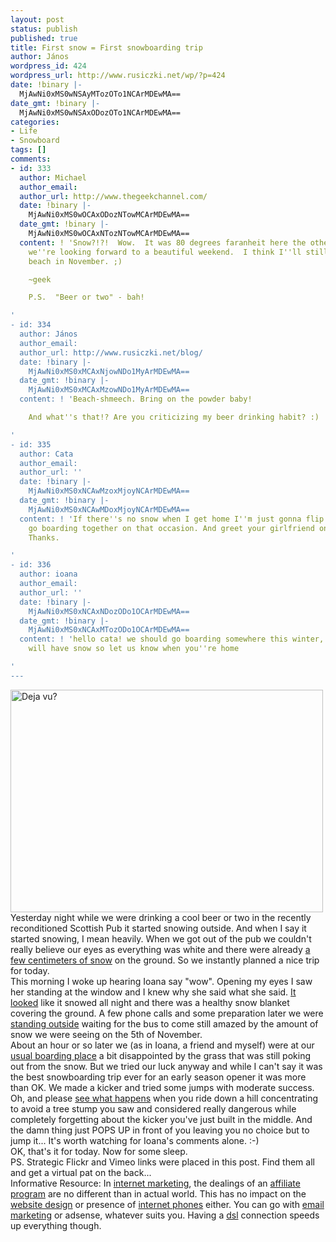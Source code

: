 ```yaml
---
layout: post
status: publish
published: true
title: First snow = First snowboarding trip
author: János
wordpress_id: 424
wordpress_url: http://www.rusiczki.net/wp/?p=424
date: !binary |-
  MjAwNi0xMS0wNSAyMTozOTo1NCArMDEwMA==
date_gmt: !binary |-
  MjAwNi0xMS0wNSAxODozOTo1NCArMDEwMA==
categories:
- Life
- Snowboard
tags: []
comments:
- id: 333
  author: Michael
  author_email: 
  author_url: http://www.thegeekchannel.com/
  date: !binary |-
    MjAwNi0xMS0wOCAxODozNTowMCArMDEwMA==
  date_gmt: !binary |-
    MjAwNi0xMS0wOCAxNTozNTowMCArMDEwMA==
  content: ! 'Snow?!?!  Wow.  It was 80 degrees faranheit here the other day, and
    we''re looking forward to a beautiful weekend.  I think I''ll still be at the
    beach in November. ;)

    ~geek

    P.S.  "Beer or two" - bah!

'
- id: 334
  author: János
  author_email: 
  author_url: http://www.rusiczki.net/blog/
  date: !binary |-
    MjAwNi0xMS0xMCAxNjowNDo1MyArMDEwMA==
  date_gmt: !binary |-
    MjAwNi0xMS0xMCAxMzowNDo1MyArMDEwMA==
  content: ! 'Beach-shmeech. Bring on the powder baby!

    And what''s that!? Are you criticizing my beer drinking habit? :)

'
- id: 335
  author: Cata
  author_email: 
  author_url: ''
  date: !binary |-
    MjAwNi0xMS0xNCAwMzoxMjoyNCArMDEwMA==
  date_gmt: !binary |-
    MjAwNi0xMS0xNCAwMDoxMjoyNCArMDEwMA==
  content: ! 'If there''s no snow when I get home I''m just gonna flip out. Let''s
    go boarding together on that occasion. And greet your girlfriend on my behalf.
    Thanks.

'
- id: 336
  author: ioana
  author_email: 
  author_url: ''
  date: !binary |-
    MjAwNi0xMS0xNCAxNDozODo1OCArMDEwMA==
  date_gmt: !binary |-
    MjAwNi0xMS0xNCAxMTozODo1OCArMDEwMA==
  content: ! 'hello cata! we should go boarding somewhere this winter, im sure we
    will have snow so let us know when you''re home

'
---
```

<p><a href="http://www.flickr.com/photos/janos/289634654/"><img src="http://static.flickr.com/118/289634654_47bf068ae9.jpg" width="500" height="356" border="0" alt="Deja vu?" class="image" /></a><br />
Yesterday night while we were drinking a cool beer or two in the recently reconditioned Scottish Pub it started snowing outside. And when I say it started snowing, I mean heavily. When we got out of the pub we couldn't really believe our eyes as everything was white and there were already <a href="http://www.flickr.com/photos/janos/289633519/">a few centimeters of snow</a> on the ground. So we instantly planned a nice trip for today.<br />
This morning I woke up hearing Ioana say "wow". Opening my eyes I saw her standing at the window and I knew why she said what she said. <a href="http://www.flickr.com/photos/janos/289633879/">It looked</a> like it snowed all night and there was a healthy snow blanket covering the ground. A few phone calls and some preparation later we were <a href="http://www.flickr.com/photos/janos/289634280/">standing outside</a> waiting for the bus to come still amazed by the amount of snow we were seeing on the 5th of November.<br />
About an hour or so later we (as in Ioana, a friend and myself) were at our <a href="http://www.flickr.com/photos/janos/289634654/">usual boarding place</a> a bit disappointed by the grass that was still poking out from the snow. But we tried our luck anyway and while I can't say it was the best snowboarding trip ever for an early season opener it was more than OK. We made a kicker and tried some jumps with moderate success. Oh, and please <a href="http://www.vimeo.com/clip:114852">see what happens</a> when you ride down a hill concentrating to avoid a tree stump you saw and considered really dangerous while completely forgetting about the kicker you've just built in the middle. And the damn thing just POPS UP in front of you leaving you no choice but to jump it... It's worth watching for Ioana's comments alone. :-)<br />
OK, that's it for today. Now for some sleep.<br />
PS. Strategic Flickr and Vimeo links were placed in this post. Find them all and get a virtual pat on the back...<br />
Informative Resource: In <a href="http://www.highsiteranking.com">internet marketing</a>, the dealings of an <a href="http://www.getaffiliates.net">affiliate program</a> are no different than in actual world. This has no impact on the <a href="http://www.sitecarrier.com">website design</a> or presence of <a href="http://www.allinternetphone.com">internet phones</a> either. You can go with <a href="http://www.iseeq.com/c/email.htm">email marketing</a> or adsense, whatever suits you. Having a <a href="http://www.iseeq.co.uk/c/isp.htm">dsl</a> connection speeds up everything though.</p>
